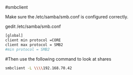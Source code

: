 #smbclient

Make sure the /etc/samba/smb.conf is configured correctly.

gedit /etc/samba/smb.conf

```bash
[global]
client min protocol =CORE
client max protocol = SMB2
#min protocol = SMB2
```

#Then use the following command to look at shares 

```bash
smbclient -L \\\\192.168.70.42
```
